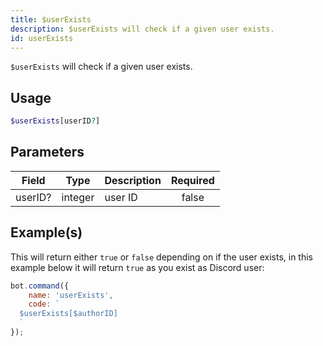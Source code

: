 ```yaml
---
title: $userExists
description: $userExists will check if a given user exists.
id: userExists
---
```


`$userExists` will check if a given user exists.

## Usage

```php
$userExists[userID?]
```

## Parameters

| Field   | Type    | Description | Required |
|---------|---------|-------------|:--------:|
| userID? | integer | user ID     |  false   |

## Example(s)

This will return either `true` or `false` depending on if the user exists, in this example below it will return `true`
as you exist as Discord user:

```javascript
bot.command({
    name: 'userExists',
    code: `
  $userExists[$authorID]
  `
});
```
